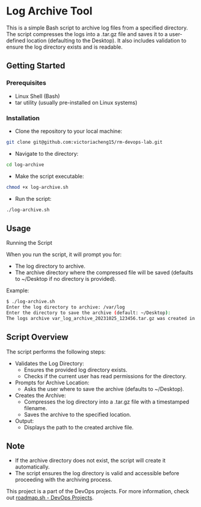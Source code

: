 # Log Archive Tool

This is a simple Bash script to archive log files from a specified directory. The script compresses the logs into a .tar.gz file and saves it to a user-defined location (defaulting to the Desktop). It also includes validation to ensure the log directory exists and is readable.

## Getting Started

### Prerequisites

- Linux Shell (Bash)
- tar utility (usually pre-installed on Linux systems)

### Installation
- Clone the repository to your local machine:

```bash
git clone git@github.com:victoriacheng15/rm-devops-lab.git
```
- Navigate to the directory:

```bash
cd log-archive
```
- Make the script executable:

```bash
chmod +x log-archive.sh
```
- Run the script:

```bash
./log-archive.sh
```

## Usage

Running the Script

When you run the script, it will prompt you for:
 - The log directory to archive.
 - The archive directory where the compressed file will be saved (defaults to ~/Desktop if no directory is provided).

Example:

```bash
$ ./log-archive.sh
Enter the log directory to archive: /var/log
Enter the directory to save the archive (default: ~/Desktop): 
The logs archive var_log_archive_20231025_123456.tar.gz was created in /home/username/Desktop
```

## Script Overview

The script performs the following steps:
- Validates the Log Directory:
  - Ensures the provided log directory exists.
  - Checks if the current user has read permissions for the directory.
- Prompts for Archive Location:
  - Asks the user where to save the archive (defaults to ~/Desktop).
- Creates the Archive:
  - Compresses the log directory into a .tar.gz file with a timestamped filename.
  - Saves the archive to the specified location.
- Output:
  - Displays the path to the created archive file.

## Note

- If the archive directory does not exist, the script will create it automatically.
- The script ensures the log directory is valid and accessible before proceeding with the archiving process.

This project is a part of the DevOps projects. For more information, check out [roadmap.sh - DevOps Projects](https://roadmap.sh/projects/log-archive-tool).
